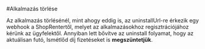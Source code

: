 #Alkalmazás törlése

Az alkalmazás törlésénél, mint ahogy eddig is, az uninstallUrl-re érkezik egy webhook a ShopRentertől,
melyet az alkalmazásokhoz regisztrációjához kérünk az ügyfelektől. Annyiban lett bővítve az uninstall folyamat,
hogy az aktuálisan futó, Ismétlőd díj fizetéseket is **megszüntetjük**.
